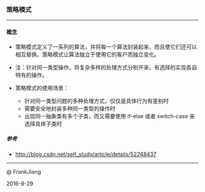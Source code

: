 ### 策略模式

---

#### 概念

* 策略模式定义了一系列的算法，并将每一个算法封装起来，而且使它们还可以相互替换。策略模式让算法独立于使用它的客户而独立变化。

* 注：针对同一类型操作，将复杂多样的处理方式分别开来，有选择的实现各自特有的操作。

* 策略模式的使用场景：

	- 针对同一类型问题的多种处理方式，仅仅是具体行为有差别时
	- 需要安全地封装多种同一类型的操作时
	- 出现同一抽象类有多个子类，而又需要使用 if-else 或者 switch-case 来选择具体子类时

##### 参考
* http://blog.csdn.net/self_study/article/details/52248437

---
@ FrankJiang

2016-8-29
